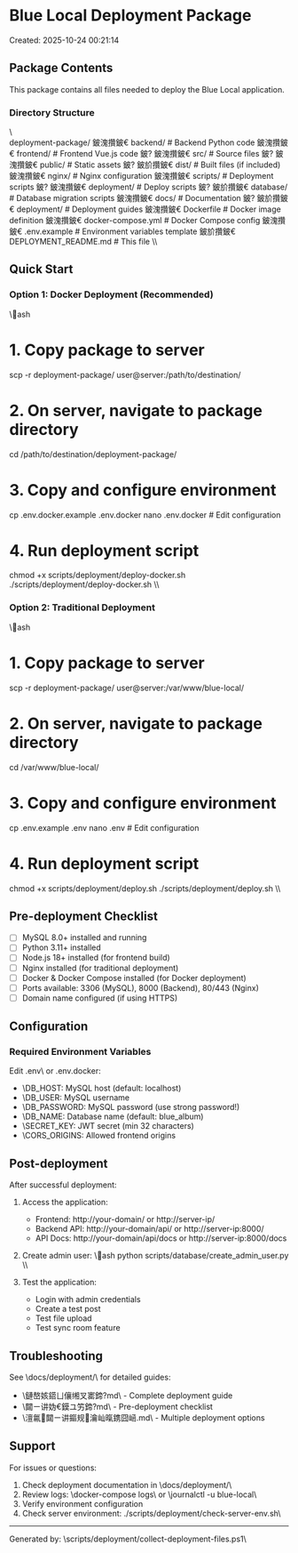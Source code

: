 ﻿# Blue Local Deployment Package

Created: 2025-10-24 00:21:14

## Package Contents

This package contains all files needed to deploy the Blue Local application.

### Directory Structure

\\\
deployment-package/
鈹溾攢鈹€ backend/                 # Backend Python code
鈹溾攢鈹€ frontend/                # Frontend Vue.js code
鈹?  鈹溾攢鈹€ src/                # Source files
鈹?  鈹溾攢鈹€ public/             # Static assets
鈹?  鈹斺攢鈹€ dist/               # Built files (if included)
鈹溾攢鈹€ nginx/                   # Nginx configuration
鈹溾攢鈹€ scripts/                 # Deployment scripts
鈹?  鈹溾攢鈹€ deployment/         # Deploy scripts
鈹?  鈹斺攢鈹€ database/           # Database migration scripts
鈹溾攢鈹€ docs/                    # Documentation
鈹?  鈹斺攢鈹€ deployment/         # Deployment guides
鈹溾攢鈹€ Dockerfile              # Docker image definition
鈹溾攢鈹€ docker-compose.yml      # Docker Compose config
鈹溾攢鈹€ .env.example            # Environment variables template
鈹斺攢鈹€ DEPLOYMENT_README.md    # This file
\\\

## Quick Start

### Option 1: Docker Deployment (Recommended)

\\\ash
# 1. Copy package to server
scp -r deployment-package/ user@server:/path/to/destination/

# 2. On server, navigate to package directory
cd /path/to/destination/deployment-package/

# 3. Copy and configure environment
cp .env.docker.example .env.docker
nano .env.docker  # Edit configuration

# 4. Run deployment script
chmod +x scripts/deployment/deploy-docker.sh
./scripts/deployment/deploy-docker.sh
\\\

### Option 2: Traditional Deployment

\\\ash
# 1. Copy package to server
scp -r deployment-package/ user@server:/var/www/blue-local/

# 2. On server, navigate to package directory
cd /var/www/blue-local/

# 3. Copy and configure environment
cp .env.example .env
nano .env  # Edit configuration

# 4. Run deployment script
chmod +x scripts/deployment/deploy.sh
./scripts/deployment/deploy.sh
\\\

## Pre-deployment Checklist

- [ ] MySQL 8.0+ installed and running
- [ ] Python 3.11+ installed
- [ ] Node.js 18+ installed (for frontend build)
- [ ] Nginx installed (for traditional deployment)
- [ ] Docker & Docker Compose installed (for Docker deployment)
- [ ] Ports available: 3306 (MySQL), 8000 (Backend), 80/443 (Nginx)
- [ ] Domain name configured (if using HTTPS)

## Configuration

### Required Environment Variables

Edit \.env\ or \.env.docker\:

- \DB_HOST\: MySQL host (default: localhost)
- \DB_USER\: MySQL username
- \DB_PASSWORD\: MySQL password (use strong password!)
- \DB_NAME\: Database name (default: blue_album)
- \SECRET_KEY\: JWT secret (min 32 characters)
- \CORS_ORIGINS\: Allowed frontend origins

## Post-deployment

After successful deployment:

1. Access the application:
   - Frontend: http://your-domain/ or http://server-ip/
   - Backend API: http://your-domain/api/ or http://server-ip:8000/
   - API Docs: http://your-domain/api/docs or http://server-ip:8000/docs

2. Create admin user:
   \\\ash
   python scripts/database/create_admin_user.py
   \\\

3. Test the application:
   - Login with admin credentials
   - Create a test post
   - Test file upload
   - Test sync room feature

## Troubleshooting

See \docs/deployment/\ for detailed guides:
- \鏈嶅姟鍣ㄩ儴缃叉寚鍗?md\ - Complete deployment guide
- \閮ㄧ讲妫€鏌ユ竻鍗?md\ - Pre-deployment checklist
- \澶氱閮ㄧ讲鏂规瀹屾暣鎸囧崡.md\ - Multiple deployment options

## Support

For issues or questions:
1. Check deployment documentation in \docs/deployment/\
2. Review logs: \docker-compose logs\ or \journalctl -u blue-local\
3. Verify environment configuration
4. Check server environment: \./scripts/deployment/check-server-env.sh\

---

Generated by: \scripts/deployment/collect-deployment-files.ps1\
